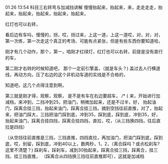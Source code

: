 01.26 13:54
科目三右转弯与加减挡讲解
慢慢抬起来，抬起来，来，走走走走，抬起来，抬起来，抬起来，抬起来，抬起来，

红灯也可以右转，

看后边有车吗，慢慢的，拐，哎，拐过来，上这一道，上这一道哎，对，对，对，第一次练，第一次走这个真正的考场、可能有点紧张，但是有些东西你要知道哈，

刚才有几个动作，那个，第一，咱刚才红绿灯，红灯也可以右转，前提是没有直行的车，

第二刚才右转的时候知道吧，
那个一定前引擎盖，（就是车头？)  盖过去人行横道线，再动方向，压了右边的这个非机动车道的实线是不合格的，

知道吧，这几个点得注意到啊，

第三就是刚才得，观察，观察，
是不是有车在右边要超车，
/*
{ 来，开始进行加减档，来冲到，二挡冲到25，把油门，稍微加起来，还是不过半，好，
抬起油门，踩离合挂三挡，抬起来油门，踩离合挂三挡，摘到空挡往前直推，对了，抬起来，把油门踩大，三挡把油门踩到底，冲到35，踩到底，踩到底，冲到35，好，抬起来油门，踩离合挂四挡，踩离合挂四挡，直拉，哎，（从三挡换四挡，往后直拉是四挡）

（从空挡往前直推是三挡，三挡直推，四挡直拉，再加油门，把油门踩到底，踩到底，哎，别留，踩到底，冲到40以上，数两秒，1，2，（离合踩吗？或点松刹车?这里不清楚？)   踩刹车，踩刹车，减到30抬起来，踩离合挂三挡，踩离合，挂三挡，挂三挡直推，
（踩离合从四挡换三挡往前直推即可），这就是加减档
